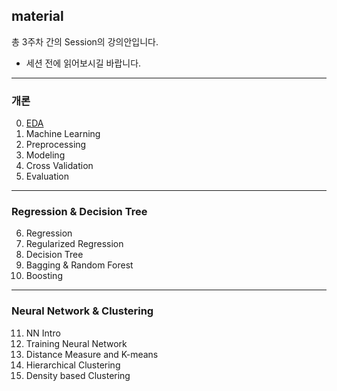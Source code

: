 ## material
총 3주차 간의 Session의 강의안입니다.  
- 세션 전에 읽어보시길 바랍니다.


--------------------------------------------
### 개론
0. [EDA](https://www.kaggle.com/ash316/eda-to-prediction-dietanic)
1. Machine Learning  
2. Preprocessing   
3. Modeling  
4. Cross Validation  
5. Evaluation

--------------------------------------------
### Regression & Decision Tree
6. Regression  
7. Regularized Regression  
8. Decision Tree  
9. Bagging & Random Forest  
10. Boosting

----------------------------------------------
### Neural Network & Clustering
11. NN Intro
12. Training Neural Network
13. Distance Measure and K-means
14. Hierarchical Clustering
15. Density based Clustering
